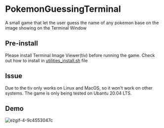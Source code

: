 # PokemonGuessingTerminal
A small game that let the user guess the name of any pokemon base on the image showing on the Terminal Window

## Pre-install 
Please install Terminal Image Viewer(tiv) before running the game. Check out how to install in [utilities_install.sh](/utilities_install.sh) file

## Issue
  Due to the tiv only works on Linux and MacOS, so it won't work on other systems. 
  The game is only being tested on Ubantu 20.04 LTS.

## Demo

![ezgif-4-9c4553047c](https://user-images.githubusercontent.com/101837585/165286876-4a5e14f6-94a8-42ea-bc44-6b569a7fcefd.gif)
